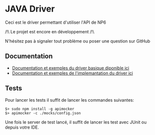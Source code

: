 # JAVA Driver

Ceci est le driver permettant d'utiliser l'API de NP6

/!\ Le projet est encore en développement /!\

N'hésitez pas à signaler tout problème ou poser une question sur GitHub

## Documentation
- [Documentation et exemples du driver basique diponible ici](./src/main/java/route/LISEZMOI.md)
- [Documentation et exemples de l'implemantation du driver ici](./src/main/java/implementation/LISEZMOI.md)

## Tests

Pour lancer les tests il suffit de lancer les commandes suivantes:

```
$> sudo npm install -g apimocker
$> apimocker -c ./mocks/config.json
```

Une fois le server de test lancé, il suffit de lancer les test avec JUnit ou depuis votre IDE.